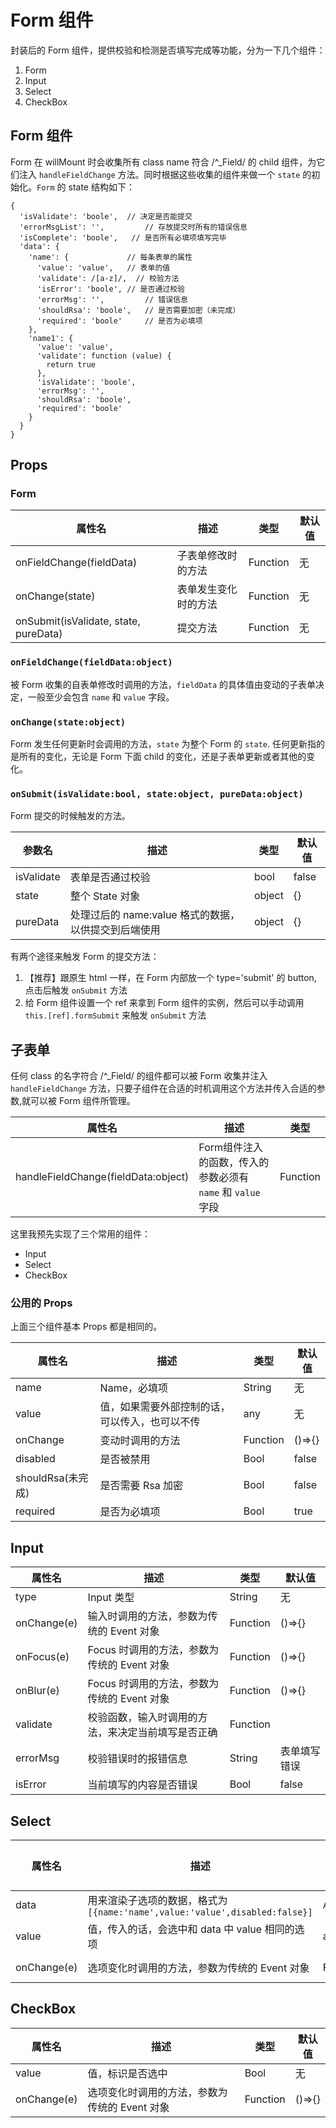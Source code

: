 # Form 组件
封装后的 Form 组件，提供校验和检测是否填写完成等功能，分为一下几个组件：

  1. Form 
  1. Input
  1. Select
  1. CheckBox
  
## Form 组件
Form 在 willMount 时会收集所有 class name 符合 /^_Field/ 的 child 组件，为它们注入 `handleFieldChange` 方法。同时根据这些收集的组件来做一个 `state` 的初始化。`Form` 的 state 结构如下：
```
{
  'isValidate': 'boole',  // 决定是否能提交
  'errorMsgList': '',         // 存放提交时所有的错误信息
  'isComplete': 'boole',   // 是否所有必填项填写完毕
  'data': {
    'name': {             // 每条表单的属性
      'value': 'value',   // 表单的值        
      'validate': /[a-z]/,  // 校验方法
      'isError': 'boole', // 是否通过校验
      'errorMsg': '',         // 错误信息
      'shouldRsa': 'boole',   // 是否需要加密（未完成）
      'required': 'boole'     // 是否为必填项
    },
    'name1': {
      'value': 'value',
      'validate': function (value) {
        return true
      },
      'isValidate': 'boole',
      'errorMsg': '',
      'shouldRsa': 'boole',
      'required': 'boole'
    }
  }
}
```

## Props

### Form
属性名 | 描述 | 类型 | 默认值
--- | --- | --- | ---
onFieldChange(fieldData) | 子表单修改时的方法 | Function | 无
onChange(state) | 表单发生变化时的方法 | Function | 无
onSubmit(isValidate, state, pureData) | 提交方法 | Function | 无

### `onFieldChange(fieldData:object)`
被 Form 收集的自表单修改时调用的方法，`fieldData` 的具体值由变动的子表单决定，一般至少会包含 `name` 和 `value` 字段。

### `onChange(state:object)`
Form 发生任何更新时会调用的方法，`state` 为整个 Form 的 `state`. 
任何更新指的是所有的变化，无论是 Form 下面 child 的变化，还是子表单更新或者其他的变化。

### `onSubmit(isValidate:bool, state:object, pureData:object)`
Form 提交的时候触发的方法。

参数名|描述|类型|默认值
---|---|---|---
isValidate| 表单是否通过校验| bool | false
state | 整个 State 对象 | object | {}
pureData | 处理过后的 name:value 格式的数据，以供提交到后端使用 | object | {}

有两个途径来触发 Form 的提交方法：

1. 【推荐】跟原生 html 一样，在 Form 内部放一个 type='submit' 的 button, 点击后触发 `onSubmit` 方法
1. 给 Form 组件设置一个 ref 来拿到 Form 组件的实例，然后可以手动调用 `this.[ref].formSubmit` 来触发 `onSubmit` 方法

## 子表单
任何 class 的名字符合 /^_Field/ 的组件都可以被 Form 收集并注入 `handleFieldChange` 方法，只要子组件在合适的时机调用这个方法并传入合适的参数,就可以被 Form 组件所管理。

属性名 | 描述 | 类型 
--- | --- | --- 
handleFieldChange(fieldData:object) | Form组件注入的函数，传入的参数必须有 `name` 和 `value` 字段 | Function 

这里我预先实现了三个常用的组件：
* Input
* Select
* CheckBox

### 公用的 Props
上面三个组件基本 Props 都是相同的。

属性名 | 描述 | 类型 | 默认值
--- | --- | --- | ---
name | Name，必填项 | String | 无
value | 值，如果需要外部控制的话，可以传入，也可以不传 | any | 无
onChange | 变动时调用的方法 | Function | ()=>{}
disabled | 是否被禁用 | Bool | false
shouldRsa(未完成) | 是否需要 Rsa 加密 | Bool | false
required | 是否为必填项 | Bool | true

## Input

属性名 | 描述 | 类型 | 默认值
--- | --- | --- | ---
type | Input 类型 | String | 无
onChange(e) | 输入时调用的方法，参数为传统的 Event 对象 | Function | ()=>{}
onFocus(e) | Focus 时调用的方法，参数为传统的 Event 对象 | Function | ()=>{}
onBlur(e) | Focus 时调用的方法，参数为传统的 Event 对象 | Function | ()=>{}
validate | 校验函数，输入时调用的方法，来决定当前填写是否正确 | Function || RegExp | ()=> true
errorMsg | 校验错误时的报错信息 | String | 表单填写错误
isError | 当前填写的内容是否错误 | Bool | false

## Select
属性名 | 描述 | 类型 | 默认值
--- | --- | --- | ---
data | 用来渲染子选项的数据，格式为 `[{name:'name',value:'value',disabled:false}]` | Array | []
value | 值，传入的话，会选中和 data 中 value 相同的选项 | any | 无
onChange(e) | 选项变化时调用的方法，参数为传统的 Event 对象 | Function | ()=>{}

## CheckBox

属性名 | 描述 | 类型 | 默认值
--- | --- | --- | ---
value | 值，标识是否选中 |Bool | 无
onChange(e) | 选项变化时调用的方法，参数为传统的 Event 对象 | Function | ()=>{}
